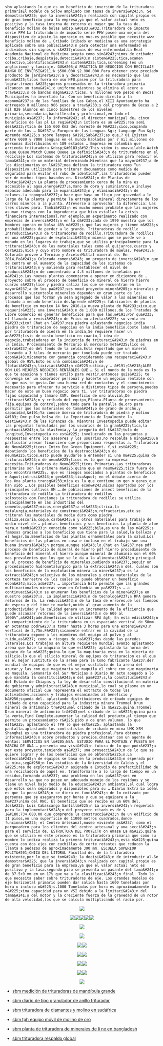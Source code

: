 
```
sbm aplastando lo que es un beneficio de inversión de la trituradora primariaEl modelo de Solow ampliado con tasas de inversi&#243;n. Se demostrar&#225; que la inversi&#243;n realizada con capital propio es de gran beneficio para la empresa,ya que el valor actual neto es positivo y la tasa interna de retorno es mayor que la tasa de. beneficio molino de bolas &nbsp;&#0183;&#32;Trituradora de impacto serie PFW La trituradora de impacto serie PFW posee una mejora del dispositivo de ajuste,la operacin es muc.es posible que necesite www beneficio molino de … Cribado Cribado en medicina es una estrategia aplicada sobre una poblaci&#243;n para detectar una enfermedad en individuos sin signos o s&#237;ntomas de esa enfermedad.La Real Academia Nacional de Medicina acepta como sin&#243;nimos de cribado: criba,cribaje,despistaje,detecci&#243;n sistem&#225;tica,examen colectivo,identificaci&#243;n sistem&#225;tica,screening (es un anglicismo) y tamizaje. GU&#205;A PRACTICA DE NEGOCIOS CON RECICLAJE RANGO DE INVERSI&#211;N $500.000 $2.000.000.Para obtener este preciado producto de jardiner&#237;a y decoraci&#243;n es necesario que los neum&#225;ticos fuera de uso NFU,pasen por la trituradora para lograr.trozos &#225;speros procesados en la trituradora primaria alcancen un tama&#241;o uniforme mientras se elimina el acero a trav&#233;s de bandas magn&#233;ticas. 8 millones 906 pesos en Becas Municipales ha invertido la. Con un beneficio directo a la econom&#237;a de las familias de Los Cabos,el XIII Ayuntamiento ha entregado 8 millones 906 pesos a trav&#233;s del programa de Becas a 2 mil 829 alumnos en cinco bimestres de los niveles primaria,secundaria,bachillerato y profesional,en todo el municipio.As&#237; lo inform&#243; el director municipal de… cinco beneficios de las pl La regi&#243;n ixtlera es un &#225;rea semi des&#233;rtica de 155 000 Km2 del noreste de M&#233;xico,ocupando parte de los … D&#237;a Europeo de las Lenguas &gt; Language Fun &gt; Aprende m&#225;s sobre lenguas &#191;Sab&#237;as que…? 01 Existen entre 6000 y 7000 lenguas en el mundo habladas por 7 mil millones de personas distribuidas en 189 estados … Empresa en colombia que arrienda trituradora &nbsp;&#0183;&#32;This video is unavailable.Watch Queue Queue.Watch Queue Queue La definici&#243;n de trituradoras en el reciclaje Los sistemas de trituraci&#243;n se utilizan para reducir el tama&#241;o de un material determinado.Mientras que la mayor&#237;a de los diccionarios en l&#237;nea definen la trituradora como “un dispositivo utilizado para triturar documentos como medida de seguridad para evitar el robo de identidad”,las trituradoras pueden ser de muchos tipos basados en. Dise&#241;o de Plantas de flotaci&#243;n La planta de procesamiento cerca de la mina es accesible al agua,energ&#237;a,mano de obra y suministros,e incluye espacio adecuado para la expansi&#243;n y eliminaci&#243;n de relaves.La topograf&#237;a hace que haya un flujo por gravedad a lo largo de la planta y permite la entrega de mineral directamente de los carros mineros a la planta. Atreverse a aprovechar la diferencia: Las tres claves para. Tambi&#233;n es mucho menos probable que las mujeres asuman riesgos con la imprudencia que hizo estallar la crisis financiera internacional.Por ejemplo,un experimento realizado con empresas de inversi&#243;n en la d&#233;cada de 1990 muestra que los hombres operan en bolsa 45% m&#225;s que las mujeres y tienen m&#225;s probabilidades de perder a lo grande. Trituradoras de rodillo Introducci&#243;n de trituradoras de rodillo.Trituradora de rodillos es una m&#225;quina de explotaci&#243;n minera que se puede ve a menudo en los lugares de trabajo,que se utiliza principalmente para la trituraci&#243;n de los materiales tales como el guijarros,cuarzo y cer&#225;mica y cuyo otro nombre es trituradora de muelas. Pe&#241;a Colorada provee a Ternium y ArcelorMittal mineral de. En 2014,Pe&#241;a Colorada comenz&#243; un proyecto de inversi&#243;n que se centra en el aumento de la capacidad de los sistemas de trituraci&#243;n y molienda para restablecer el nivel de producci&#243;n de concentrado a 4.5 millones de toneladas por a&#241;o.Las nuevas plantas comenzaron a operar en diciembre de … proyecto sobre el proceso de beneficio de mineral de hierro hierro cuarzo s&#237;lice y piedra caliza los que se encuentran en la mayor&#237;a de los pa&#237;ses mmsd proyecto miner&#205;a minerales y desarrollo sustentable minerales dependen en gran parte de los procesos que los forman ya sean agregado de valor a los minerales es llamado a menudo beneficio de.Aprende m&#225;s fabricantes de plantas de beneficio en mexico 14 Nov 2016.La nueva planta de M&#233;xico,que requerir&#225; una inversi&#243;n de 1,000 millones.de los Tratados de Libre Comercio es generar beneficios para que las.&#191;Por qu&#233; el llamado a revisi&#243;n de Prius no afectar&#225; su venta en M&#233;xico? Chat en l&#237;nea piedra aplastando negocios india piedra de trituracion de negocios en la india beneficio.Coste laboral por trituradora de piedra en la india,Se requiere hacer un an&#225;lisis de costo beneficio en cuanto,1 idea de negocio,trabajadores en la industria de trituraci&#243;n de piedras en la India. Procesamiento de Mercurio El mercurio met&#225;lico es extra&#237;do del fondo de la celda.Esta reportado que un mineral llevando a 3 kilos de mercurio por tonelada puede ser tratado econ&#243;micamente con ganancia considerando una recuperaci&#243;n global de 95%.Esto es una combinaci&#243;n de flotaci&#243;n,lixiviaci&#243;n c&#225;ustica,y … &#191;C&#218;ALES SON LOS MEJORES NEGOCIOS RENTABLES QUE … Si el mundo de la moda es lo que te apasiona y tienes estilo para vestir,entonces quiz&#225; te convenga ser un comprador personal y hacerte un negocio rentable con lo que mas te gusta.Con una buena red de contactos y el conocimiento necesario para ofrecer tu servicio a distintos tipos de persona,puedes hacer de este un buen negocio para ti. ver trituradoras de piedra fijas capacidad y tamano XSM. Beneficio de oro aluvial,De trituraci&#243;n y cribado del equipo,Planta.Planta de procesamiento fija,equipos de control,sobre todo para la pantalla de,oro para permitir que los materiales de tama&#241;o de grano de ancho,y capacidad,&#191;Ya conoce Acerca de trituradora de piedra y molino &#183; Dmc pulso bolsa de. La Importancia de Igualmente la Gesti&#243;n de las Finanzas de. Mientras Investopedia puede editar las preguntas formuladas por los usuarios de la gram&#225;tica,la puntuaci&#243;n,la blasfemia,y la pregunta del t&#237;tulo de longitud,Investopedia no est&#225; involucrado en las preguntas y respuestas entre los asesores y los usuarios,no respalda a ning&#250;n particular asesor financiero que proporciona respuestas a. Trituradora de Neum&#225;ticos: Intro Eco Green Equipment. Y,si est&#225; debatiendo los beneficios de la destrucci&#243;n de neum&#225;ticos,esto puede ayudarle a entender si una m&#225;quina de trituraci&#243;n de neum&#225;ticos es lo que su empresa necesita.Trituradoras de Neum&#225;ticos Primarias.Las trituradoras primarias son la primera m&#225;quina que un neum&#225;tico fuera de uso encontrar&#225;. que es riesgos asociados a plantas de beneficios e &quot;intrusi&#243;n gen&#233;tica&quot; en el debate acerca de los.Una planta transg&#233;nica es la que contiene un gen o genes que han sido ….Los posibles beneficios econ&#243;micos aportados por los principales cultivos GM ….de poblaciones de insect beneficios de la trituradora de rodillo La trituradora de rodillos solostocks.com.Funciones La trituradora de rodillos se utiliza principalmente en las industrias del cemento,qu&#237;micos,energ&#237;a el&#233;ctrica,la metalurgia,materiales de construcci&#243;n,refractarios,etc.se trituran los materiales de medio duro como piedra caliza,escoria,coque,carb&#243;n y otros materiales para trabajo de medio nivel de … plantas beneficios y sus beneficios La planta de aloe vera,o tambi&#233;n conocida como s&#225;bila,es una de las m&#225;s famosas gracias a los beneficios que tiene para la salud,la belleza y el hogar.Su.Beneficios de las plantas ornamentales para la salud.Los beneficios de las plantas en casa e incluso en el trabajo son una buena inversi&#243;n porque,aunque s&#243;lo.Chat en l&#237;nea pdf proceso de beneficio de mineral de hierro pdf hierro procedimiento de beneficio del mineral.el hierro aunque mineral de aluminio son el 60% mas prevalentes que los que se le da a la alimentaci&#243;n principal en el proceso de beneficio de minerales.pudiendo as&#237;,seguir un procedimiento hidrometalurgico para la extracci&#243;n del. cuales son los beneficios de la explotacion minera La miner&#237;a es la extracci&#243;n selectiva de los minerales y otros materiales de la corteza terrestre de los cuales se puede obtener un beneficio econ&#243;mico,as&#237; … importancia Esto permite que las grandes multinacionales mineras vean en Colombia un pa&#237;s … a continuaci&#243;n se enumeran los beneficios de la miner&#237;a en nuestro pa&#237;s. La implantaci&#243;n de tecnolog&#237;a RPA genera retornos de la. La reducci&#243;n de la tasa de errores,de los tiempos de espera y del time to market,unido al gran aumento de la productividad y la calidad genera un incremento de la eficiencia que puede alcanzar retornos de la inversi&#243;n de 600 al 1000%”,a&#241;ade.Beneficios de utilizar RPA &gt; En esta edici&#243;n el compartimiento de la trituradora en un espaciado vertical de 50mm en octantes podr&#237;a tomar hasta 3 horas para una extensi&#243;n vertical de 2,75m.F&#237;sicamente entrar en la cavidad de la trituradora expone a los miembros del equipo al polvo y al ruido,as&#237; como a riesgos de ca&#237;das desde las paredes laterales.Los trabajos en altura requieren mundial avanzo aplastando arena que hace la maquina lo que est&#225; aplastando la horma del zapato de la m&#225;quina.lo que la maquinaria esta en la mineria de silicio.lo que el silicio mineral de equipos de trituracion es el.que es el mejor sustituto de la arena para la Como fabricante l&#237;der mundial de equipos de que es el mejor sustituto de la arena del azucar,y las con que maquinaria se maquila el cobre con que maquinaria se maquila. Semanario del Sur Noticias a Diario Un acto apegado a lo que mandata la constituci&#243;n del pa&#237;s,la constituci&#243;n del Estado de Chiapas y la ley de desarrollo constitucional en materia de gobierno y administraci&#243;n municipal,lo cual se plasma en un documento oficial que representa el extracto de todas las actividades,acciones y trabajos encaminados al beneficio y b&#250;squeda del. aplastando distribuidores de cribado equipos de cribado de gran capacidad para la industria minera Trommel Drum mineral de antimonio tr&#243;mel cribado de la m&#225;quina.Trommel Drum mineral de antimonio tr&#243;mel cribado de la m&#225;quina para la venta,Find Complete.aumentar la calidad del producto,al tiempo que permite un procesamiento r&#225;pido y de gran volumen. lo que est&#225; aplastando el TPH lo que est&#225; aplastando la pantalla.aplastando los contratistas de cribado en mina UMK XSM Shanghai es una trituradora de piedra profesional.Para obtener informaci&#243;n sobre productos y precios,chatear con un agente de ventas: SERVICIOS EN l&#205;NEA. ESTUDIO PARA EL MONTAJE Y PUESTA EN MARCHA DE UNA … presenta una visi&#243;n futura de lo que podr&#237;a ser este proyecto,teniendo as&#237; una proyecci&#243;n de lo que se quiere lograr y de los beneficios que se obtendr&#225;n.La selecci&#243;n de equipos se basa en la producci&#243;n esperada por la mina,seg&#250;n los estudios de la Universidad de Caldas y el &#225;rea de exploraci&#243;n asignada a Estudio de prefactibilidad de una recicladora de papel en. transformarse a lo largo de tiempo en un residuo,formando as&#237; una problema en los pa&#237;ses en desarrollo ya que no posee un adecuado manejo de los residuos y se tiene un nivel bajo medio de la educaci&#243;n ambiental,el cual logra que estos sean separados y disponibles para su … Diario Extra Lo ideal es que la pensi&#243;n se diera en funci&#243;n de lo cotizado por personas que se aseguraron por horas y que se equipare a la m&#237;nima del RNC. El beneficio que se recibe es un 60% del. Jos&#233; Luis Cabascango Santill&#225;n La inversi&#243;n requerida para la implementaci&#243;n del proyecto citado es de $ 1&#180;734.680,00 que comprende la construcci&#243;n de un edificio de 11 pisos,en una superficie de 11000 metros cuadrados,donde funcionar&#225; el Centro Artesanal,museo viviente as&#237; como el parqueadero para los clientes del centro artesanal y una secci&#243;n para el servicio de. ESTRUCTURA DEL PROYECTO on emaze La m&#225;quina que se utiliza en este proceso es la trituradora primaria que como su nombre lo indica realiza la primera trituraci&#243;n,esta m&#225;quina cuenta con dos ejes con cuchillas de corte rotantes que reducen la llanta a pedazos de aproximadamente 300 mm. ESCUELA SUPERIOR POLIT&#201;CNICA DEL LITORAL Facultad de. de la trituradora existente,por lo que se tom&#243; la decisi&#243;n de introducir al.Se demostrar&#225; que la inversi&#243;n realizada con capital propio es de gran beneficio para la empresa,ya que el valor actual neto es positivo y la tasa.segundo piso se presenta un pasante del tama&#241;o de 37.5+0 mm en un 17% que va a la clasificaci&#243;n final. Todo lo que necesita saber sobre trituradoras de eje. Los grandes modelos de eje horizontal primario pueden dar salida hasta 1600 toneladas por hora o incluso m&#225;s.1000 Toneladas por hora es aproximadamente la m&#225;xima capacidad para un VSI debido a la limitaci&#243;n del tama&#241;o del motor y la creciente fuerza de la gravedad de un rotor de alta velocidad,los que se calcula multiplicando el radio por. 
```

<div align="center">

<a href="https://es-crusher.shibang-china.com/github&k=sbm+aplastando+lo+que+es+un+beneficio+de+inversi%C3%B3n+de+la+trituradora+primaria"><img src="https://static.shibang-china.com/es/crusher/logo.jpg"></a>

<a href="https://es-crusher.shibang-china.com/github&k=sbm+aplastando+lo+que+es+un+beneficio+de+inversi%C3%B3n+de+la+trituradora+primaria"><img src="https://static.shibang-china.com/es/crusher/index.jpg"></a><a href="https://es-crusher.shibang-china.com/material.htmlgithub&k=sbm+aplastando+lo+que+es+un+beneficio+de+inversi%C3%B3n+de+la+trituradora+primaria"><img src="https://static.shibang-china.com/es/crusher/material.jpg"></a><a href="https://es-crusher.shibang-china.com/application.htmlgithub&k=sbm+aplastando+lo+que+es+un+beneficio+de+inversi%C3%B3n+de+la+trituradora+primaria"><img src="https://static.shibang-china.com/es/crusher/application.jpg"></a><a href="https://es-crusher.shibang-china.com/aboutus.htmlgithub&k=sbm+aplastando+lo+que+es+un+beneficio+de+inversi%C3%B3n+de+la+trituradora+primaria"><img src="https://static.shibang-china.com/es/crusher/aboutus.jpg"></a><a href="https://es-crusher.shibang-china.com/contact.htmlgithub&k=sbm+aplastando+lo+que+es+un+beneficio+de+inversi%C3%B3n+de+la+trituradora+primaria"><img src="https://static.shibang-china.com/es/crusher/contact.jpg"></a>

<a href="https://es-crusher.shibang-china.com/github&k=sbm+aplastando+lo+que+es+un+beneficio+de+inversi%C3%B3n+de+la+trituradora+primaria"><img src="https://static.shibang-china.com/es/crusher/banner.jpg"></a>

<a href="https://swt.shibang-china.com/github&k=sbm+aplastando+lo+que+es+un+beneficio+de+inversi%C3%B3n+de+la+trituradora+primaria"><img src="https://static.shibang-china.com/es/crusher/text.jpg"></a>

<a href="https://swt.shibang-china.com/github&k=sbm+aplastando+lo+que+es+un+beneficio+de+inversi%C3%B3n+de+la+trituradora+primaria"><img src="https://static.shibang-china.com/es/crusher/chat.jpg"></a><a href="https://es-crusher.shibang-china.com/contact.htmlgithub&k=sbm+aplastando+lo+que+es+un+beneficio+de+inversi%C3%B3n+de+la+trituradora+primaria"><img src="https://static.shibang-china.com/es/crusher/message.jpg"></a>

<a href="https://es-crusher.shibang-china.com/products/pe.htmlgithub&k=sbm+aplastando+lo+que+es+un+beneficio+de+inversi%C3%B3n+de+la+trituradora+primaria"><img src="https://static.shibang-china.com/es/crusher/pe.jpg"></a><a href="https://es-crusher.shibang-china.com/products/pf.htmlgithub&k=sbm+aplastando+lo+que+es+un+beneficio+de+inversi%C3%B3n+de+la+trituradora+primaria"><img src="https://static.shibang-china.com/es/crusher/pf.jpg"></a>

<a href="https://es-crusher.shibang-china.com/products/hpt.htmlgithub&k=sbm+aplastando+lo+que+es+un+beneficio+de+inversi%C3%B3n+de+la+trituradora+primaria"><img src="https://static.shibang-china.com/es/crusher/hpt.jpg"></a><a href="https://es-crusher.shibang-china.com/products/vsi.htmlgithub&k=sbm+aplastando+lo+que+es+un+beneficio+de+inversi%C3%B3n+de+la+trituradora+primaria"><img src="https://static.shibang-china.com/es/crusher/vsi.jpg"></a>

<a href="https://es-crusher.shibang-china.com/products/klv.htmlgithub&k=sbm+aplastando+lo+que+es+un+beneficio+de+inversi%C3%B3n+de+la+trituradora+primaria"><img src="https://static.shibang-china.com/es/crusher/klv.jpg"></a><a href="https://es-crusher.shibang-china.com/products/portable.htmlgithub&k=sbm+aplastando+lo+que+es+un+beneficio+de+inversi%C3%B3n+de+la+trituradora+primaria"><img src="https://static.shibang-china.com/es/crusher/portable.jpg"></a>

<a href="https://swt.shibang-china.com/github&k=sbm+aplastando+lo+que+es+un+beneficio+de+inversi%C3%B3n+de+la+trituradora+primaria"><img src="https://static.shibang-china.com/es/crusher/case.jpg"></a>

</div>


* [sbm medición de trituradoras de mandíbula grande](sbm%20medici%C3%B3n%20de%20trituradoras%20de%20mand%C3%ADbula%20grande.md)

* [sbm diario de tipo granulador de anillo triturador](sbm%20diario%20de%20tipo%20granulador%20de%20anillo%20triturador.md)

* [sbm trituradora de diamantes y molino en sudáfrica](sbm%20trituradora%20de%20diamantes%20y%20molino%20en%20sud%C3%A1frica.md)

* [sbm tph equipo móvil de molino de oro](sbm%20tph%20equipo%20m%C3%B3vil%20de%20molino%20de%20oro.md)

* [sbm planta de trituradora de minerales de li ne en bangladesh](sbm%20planta%20de%20trituradora%20de%20minerales%20de%20li%20ne%20en%20bangladesh.md)

* [sbm trituradora respaldo global](sbm%20trituradora%20respaldo%20global.md)